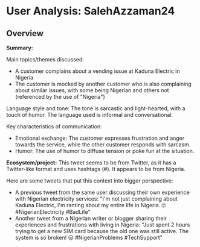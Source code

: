 # User Analysis: SalehAzzaman24

## Overview

**Summary:**

Main topics/themes discussed:

* A customer complains about a vending issue at Kaduna Electric in Nigeria
* The customer is mocked by another customer who is also complaining about similar issues, with some being Nigerian and others not (referenced by the use of "Nigeria")

Language style and tone:
The tone is sarcastic and light-hearted, with a touch of humor. The language used is informal and conversational.

Key characteristics of communication:

* Emotional exchange: The customer expresses frustration and anger towards the service, while the other customer responds with sarcasm.
* Humor: The use of humor to diffuse tension or poke fun at the situation.

**Ecosystem/project:**
This tweet seems to be from Twitter, as it has a Twitter-like format and uses hashtags (#). It appears to be from Nigeria.

Here are some tweets that put this context into bigger perspective:

* A previous tweet from the same user discussing their own experience with Nigerian electricity services: "I'm not just complaining about Kaduna Electric, I'm ranting about my entire life in Nigeria. 🙄 #NigerianElectricity #BadLife"
* Another tweet from a Nigerian writer or blogger sharing their experiences and frustrations with living in Nigeria: "Just spent 2 hours trying to get a new SIM card because the old one was still active. The system is so broken! 😒 #NigerianProblems #TechSupport"